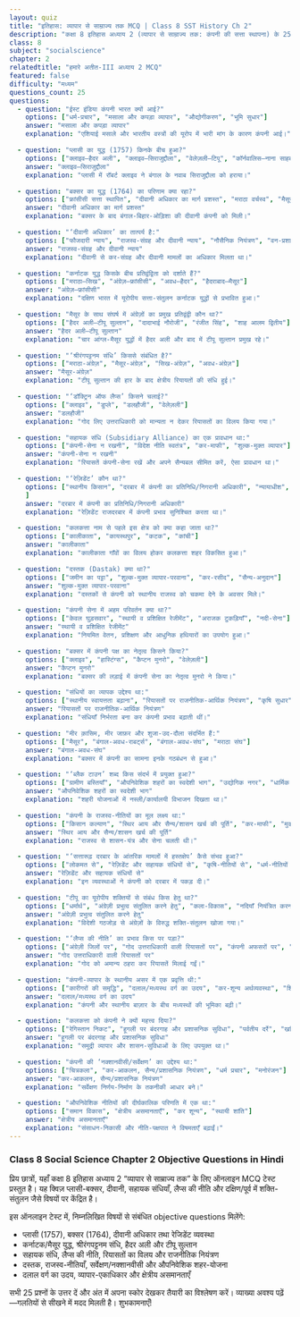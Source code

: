 ```yaml
---
layout: quiz
title: "इतिहास: व्यापार से साम्राज्य तक MCQ | Class 8 SST History Ch 2"
description: "कक्षा 8 इतिहास अध्याय 2 (व्यापार से साम्राज्य तक: कंपनी की सत्ता स्थापना) के 25 महत्वपूर्ण MCQ—प्लासी-बक्सर, दीवानी, सहायक संधि, लैप्स की नीति, कर्नाटक/मैसूर संघर्ष।"
class: 8
subject: "socialscience"
chapter: 2
relatedtitle: "हमारे अतीत-III अध्याय 2 MCQ"
featured: false
difficulty: "मध्यम"
questions_count: 25
questions:
  - question: "ईस्ट इंडिया कंपनी भारत क्यों आई?"
    options: ["धर्म-प्रचार", "मसाला और कपड़ा व्यापार", "औद्योगीकरण", "भूमि सुधार"]
    answer: "मसाला और कपड़ा व्यापार"
    explanation: "एशियाई मसाले और भारतीय वस्त्रों की यूरोप में भारी मांग के कारण कंपनी आई।"

  - question: "प्लासी का युद्ध (1757) किनके बीच हुआ?"
    options: ["क्लाइव—हैदर अली", "क्लाइव—सिराजुद्दौला", "वेलेज़ली—टिपू", "कॉर्नवालिस—नाना साहब"]
    answer: "क्लाइव—सिराजुद्दौला"
    explanation: "प्लासी में रॉबर्ट क्लाइव ने बंगाल के नवाब सिराजुद्दौला को हराया।"

  - question: "बक्सर का युद्ध (1764) का परिणाम क्या रहा?"
    options: ["फ्रांसीसी सत्ता स्थापित", "दीवानी अधिकार का मार्ग प्रशस्त", "मराठा वर्चस्व", "मैसूर उदय"]
    answer: "दीवानी अधिकार का मार्ग प्रशस्त"
    explanation: "बक्सर के बाद बंगाल-बिहार-ओड़िशा की दीवानी कंपनी को मिली।"

  - question: "‘दीवानी अधिकार’ का तात्पर्य है:"
    options: ["फौजदारी न्याय", "राजस्व-संग्रह और दीवानी न्याय", "नौसैनिक नियंत्रण", "वन-प्रशासन"]
    answer: "राजस्व-संग्रह और दीवानी न्याय"
    explanation: "दीवानी से कर-संग्रह और दीवानी मामलों का अधिकार मिलता था।"

  - question: "कर्नाटक युद्ध किसके बीच प्रतिद्वंद्विता को दर्शाते हैं?"
    options: ["मराठा—सिख", "अंग्रेज़—फ्रांसीसी", "अवध—हैदर", "हैदराबाद—मैसूर"]
    answer: "अंग्रेज़—फ्रांसीसी"
    explanation: "दक्षिण भारत में यूरोपीय सत्ता-संतुलन कर्नाटक युद्धों से प्रभावित हुआ।"

  - question: "मैसूर के साथ संघर्ष में अंग्रेज़ों का प्रमुख प्रतिद्वंद्वी कौन था?"
    options: ["हैदर अली—टीपू सुल्तान", "दादाभाई नौरोजी", "रंजीत सिंह", "शाह आलम द्वितीय"]
    answer: "हैदर अली—टीपू सुल्तान"
    explanation: "चार आंग्ल-मैसूर युद्धों में हैदर अली और बाद में टीपू सुल्तान प्रमुख रहे।"

  - question: "‘श्रीरंगपट्टनम संधि’ किससे संबंधित है?"
    options: ["मराठा-अंग्रेज़", "मैसूर-अंग्रेज़", "सिख-अंग्रेज़", "अवध-अंग्रेज़"]
    answer: "मैसूर-अंग्रेज़"
    explanation: "टीपू सुल्तान की हार के बाद क्षेत्रीय रियायतों की संधि हुई।"

  - question: "‘डॉक्ट्रिन ऑफ लैप्स’ किसने चलाई?"
    options: ["क्लाइव", "डुप्ले", "डलहौजी", "वेलेज़ली"]
    answer: "डलहौजी"
    explanation: "गोद लिए उत्तराधिकारी को मान्यता न देकर रियासतों का विलय किया गया।"

  - question: "सहायक संधि (Subsidiary Alliance) का एक प्रावधान था:"
    options: ["कंपनी-सेना न रखनी", "विदेश नीति स्वतंत्र", "कर-माफी", "शुल्क-मुक्त व्यापार"]
    answer: "कंपनी-सेना न रखनी"
    explanation: "रियासतें कंपनी-सेना रखें और अपने सैन्यबल सीमित करें, ऐसा प्रावधान था।"

  - question: "‘रेज़िडेंट’ कौन था?"
    options: ["स्थानीय किसान", "दरबार में कंपनी का प्रतिनिधि/निगरानी अधिकारी", "न्यायाधीश", "सैनिक"
    ]
    answer: "दरबार में कंपनी का प्रतिनिधि/निगरानी अधिकारी"
    explanation: "रेज़िडेंट राजदरबार में कंपनी प्रभाव सुनिश्चित करता था।"

  - question: "कलकत्ता नाम से पहले इस क्षेत्र को क्या कहा जाता था?"
    options: ["कालीकाता", "कायस्थपुर", "कटक", "कांची"]
    answer: "कालीकाता"
    explanation: "कालीकाता गाँवों का विलय होकर कलकत्ता शहर विकसित हुआ।"

  - question: "दस्तक (Dastak) क्या था?"
    options: ["जमीन का पट्टा", "शुल्क-मुक्त व्यापार-परवाना", "कर-रसीद", "सैन्य-अनुदान"]
    answer: "शुल्क-मुक्त व्यापार-परवाना"
    explanation: "दस्तकों से कंपनी को स्थानीय राजस्व को चकमा देने के अवसर मिले।"

  - question: "कंपनी सेना में अहम परिवर्तन क्या था?"
    options: ["केवल घुड़सवार", "स्थायी व प्रशिक्षित रेजीमेंट", "अराजक टुकड़ियाँ", "नदी-सेना"]
    answer: "स्थायी व प्रशिक्षित रेजीमेंट"
    explanation: "नियमित वेतन, प्रशिक्षण और आधुनिक हथियारों का उपयोग हुआ।"

  - question: "बक्सर में कंपनी पक्ष का नेतृत्व किसने किया?"
    options: ["क्लाइव", "हास्टिंग्स", "कैप्टन मुनरो", "वेलेज़ली"]
    answer: "कैप्टन मुनरो"
    explanation: "बक्सर की लड़ाई में कंपनी सेना का नेतृत्व मुनरो ने किया।"

  - question: "संधियों का व्यापक उद्देश्य था:"
    options: ["स्थानीय स्वायत्तता बढ़ाना", "रियासतों पर राजनीतिक-आर्थिक नियंत्रण", "कृषि सुधार", "धर्म-प्रचार"]
    answer: "रियासतों पर राजनीतिक-आर्थिक नियंत्रण"
    explanation: "संधियाँ निर्भरता बना कर कंपनी प्रभाव बढ़ाती थीं।"

  - question: "मीर क़ासिम, मीर जाफ़र और शुजा-उद-दौला संदर्भित हैं:"
    options: ["मैसूर", "बंगाल-अवध-राबर्ट्स", "बंगाल-अवध-संघ", "मराठा संघ"]
    answer: "बंगाल-अवध-संघ"
    explanation: "बक्सर में कंपनी का सामना इनके गठबंधन से हुआ।"

  - question: "‘ब्लैक टाउन’ शब्द किस संदर्भ में प्रयुक्त हुआ?"
    options: ["ग्रामीण बस्तियाँ", "औपनिवेशिक शहरों का स्वदेशी भाग", "उद्योगिक नगर", "धार्मिक स्थल"]
    answer: "औपनिवेशिक शहरों का स्वदेशी भाग"
    explanation: "शहरी योजनाओं में नस्ली/कार्यालयी विभाजन दिखता था।"

  - question: "कंपनी के राजस्व-नीतियों का मूल लक्ष्य था:"
    options: ["किसान कल्याण", "स्थिर आय और सैन्य/शासन खर्च की पूर्ति", "कर-माफी", "मुक्त व्यापार"]
    answer: "स्थिर आय और सैन्य/शासन खर्च की पूर्ति"
    explanation: "राजस्व से शासन-यंत्र और सेना चलती थी।"

  - question: "‘सत्तारूढ़ दरबार के आंतरिक मामलों में हस्तक्षेप’ कैसे संभव हुआ?"
    options: ["लोकमत से", "रेज़िडेंट और सहायक संधियों से", "कृषि-नीतियों से", "धर्म-नीतियों से"]
    answer: "रेज़िडेंट और सहायक संधियों से"
    explanation: "इन व्यवस्थाओं ने कंपनी को दरबार में पकड़ दी।"

  - question: "टीपू का यूरोपीय शक्तियों से संबंध किस हेतु था?"
    options: ["धर्मार्थ", "अंग्रेज़ी प्रभुत्व संतुलित करने हेतु", "कला-विकास", "नदियाँ नियंत्रित करना"]
    answer: "अंग्रेज़ी प्रभुत्व संतुलित करने हेतु"
    explanation: "विदेशी गठजोड़ से अंग्रेज़ों के विरुद्ध शक्ति-संतुलन खोजा गया।"

  - question: "‘लैप्स की नीति’ का प्रभाव किस पर पड़ा?"
    options: ["अंग्रेज़ी जिलों पर", "गोद उत्तराधिकारी वाली रियासतों पर", "कंपनी अफसरों पर", "नगरपालिकाओं पर"]
    answer: "गोद उत्तराधिकारी वाली रियासतों पर"
    explanation: "गोद को अमान्य ठहरा कर रियासतें मिलाई गईं।"

  - question: "कंपनी-व्यापार के स्थानीय असर में एक प्रवृत्ति थी:"
    options: ["कारीगरों की समृद्धि", "दलाल/मध्यस्थ वर्ग का उदय", "कर-शून्य अर्थव्यवस्था", "शिक्षा का उछाल"]
    answer: "दलाल/मध्यस्थ वर्ग का उदय"
    explanation: "कंपनी और स्थानीय बाज़ार के बीच मध्यस्थों की भूमिका बढ़ी।"

  - question: "कलकत्ता को कंपनी ने क्यों महत्त्व दिया?"
    options: ["रेगिस्तान निकट", "हूगली पर बंदरगाह और प्रशासनिक सुविधा", "पर्वतीय दर्रे", "खनिज निकट"]
    answer: "हूगली पर बंदरगाह और प्रशासनिक सुविधा"
    explanation: "समुद्री व्यापार और शासन-सुविधाओं के लिए उपयुक्त था।"

  - question: "कंपनी की ‘नक्शानवीसी/सर्वेक्षण’ का उद्देश्य था:"
    options: ["चित्रकला", "कर-आकलन, सैन्य/प्रशासनिक नियंत्रण", "धर्म प्रचार", "मनोरंजन"]
    answer: "कर-आकलन, सैन्य/प्रशासनिक नियंत्रण"
    explanation: "सर्वेक्षण निर्णय-निर्माण के तकनीकी आधार बने।"

  - question: "औपनिवेशिक नीतियों की दीर्घकालिक परिणति में एक था:"
    options: ["समान विकास", "क्षेत्रीय असमानताएँ", "कर शून्य", "स्थायी शांति"]
    answer: "क्षेत्रीय असमानताएँ"
    explanation: "संसाधन-निकासी और नीति-पक्षपात ने विषमताएँ बढ़ाईं।"
---
```


### Class 8 Social Science Chapter 2 Objective Questions in Hindi

प्रिय छात्रों, यहाँ कक्षा 8 इतिहास अध्याय 2 “व्यापार से साम्राज्य तक” के लिए ऑनलाइन MCQ टेस्ट प्रस्तुत है। यह क्विज़ प्लासी-बक्सर, दीवानी, सहायक संधियाँ, लैप्स की नीति और दक्षिण/पूर्व में शक्ति-संतुलन जैसे विषयों पर केंद्रित है।

इस ऑनलाइन टेस्ट में, निम्नलिखित विषयों से संबंधित objective questions मिलेंगे:
- प्लासी (1757), बक्सर (1764), दीवानी अधिकार तथा रेजिडेंट व्यवस्था
- कर्नाटक/मैसूर युद्ध, श्रीरंगपट्टनम संधि, हैदर अली और टीपू सुल्तान
- सहायक संधि, लैप्स की नीति, रियासतों का विलय और राजनीतिक नियंत्रण
- दस्तक, राजस्व-नीतियाँ, सर्वेक्षण/नक्शानवीसी और औपनिवेशिक शहर-योजना
- दलाल वर्ग का उदय, व्यापार-एकाधिकार और क्षेत्रीय असमानताएँ

सभी 25 प्रश्नों के उत्तर दें और अंत में अपना स्कोर देखकर तैयारी का विश्लेषण करें। व्याख्या अवश्य पढ़ें—गलतियों से सीखने में मदद मिलती है। शुभकामनाएँ!

